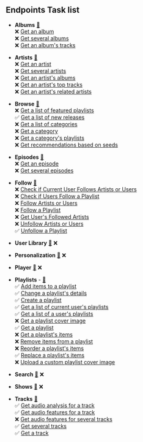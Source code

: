 
## Endpoints Task list
  
- **Albums** [🔗](https://developer.spotify.com/documentation/web-api/reference/albums/)  
    ❌ [Get an album](https://developer.spotify.com/documentation/web-api/reference/albums/get-album/)  
    ❌ [Get several albums](https://developer.spotify.com/documentation/web-api/reference/albums/get-several-albums/)  
    ❌ [Get an album's tracks](https://developer.spotify.com/documentation/web-api/reference/albums/get-albums-tracks/)  

- **Artists** [🔗](https://developer.spotify.com/documentation/web-api/reference/artists/)  
    ❌ [Get an artist](https://developer.spotify.com/documentation/web-api/reference/artists/get-artist/)  
    ❌ [Get several artists](https://developer.spotify.com/documentation/web-api/reference/artists/get-several-artists/)  
    ❌ [Get an artist's albums](https://developer.spotify.com/documentation/web-api/reference/artists/get-artists-albums/)  
    ❌ [Get an artist's top tracks](https://developer.spotify.com/documentation/web-api/reference/artists/get-artists-albums/)  
    ❌ [Get an artist's related artists](https://developer.spotify.com/documentation/web-api/reference/artists/get-related-artists/)  

- **Browse** [🔗](https://developer.spotify.com/documentation/web-api/reference/browse/)  
    ❌ [Get a list of featured playlists](https://developer.spotify.com/documentation/web-api/reference/browse/get-list-featured-playlists/)  
    ✅ [Get a list of new releases](https://developer.spotify.com/documentation/web-api/reference/browse/get-list-new-releases/)  
    ❌ [Get a list of categories](https://developer.spotify.com/documentation/web-api/reference/browse/get-list-categories/)  
    ❌ [Get a category](https://developer.spotify.com/documentation/web-api/reference/browse/get-category/)  
    ❌ [Get a category's playlists](https://developer.spotify.com/documentation/web-api/reference/browse/get-categorys-playlists/)  
    ❌ [Get recommendations based on seeds](https://developer.spotify.com/documentation/web-api/reference/browse/get-recommendations/)  

- **Episodes** [🔗](https://developer.spotify.com/documentation/web-api/reference/episodes/)  
    ❌ [Get an episode](https://developer.spotify.com/documentation/web-api/reference/episodes/get-an-episode/)  
    ❌ [Get several episodes](https://developer.spotify.com/documentation/web-api/reference/episodes/get-several-episodes/)  

- **Follow** [🔗](https://developer.spotify.com/documentation/web-api/reference/follow/)  
    ❌ [Check if Current User Follows Artists or Users](https://developer.spotify.com/documentation/web-api/reference/follow/check-current-user-follows/)  
    ❌ [Check if Users Follow a Playlist](https://developer.spotify.com/documentation/web-api/reference/follow/check-user-following-playlist/)  
    ❌ [Follow Artists or Users](https://developer.spotify.com/documentation/web-api/reference/follow/follow-artists-users/)  
    ❌ [Follow a Playlist](https://developer.spotify.com/documentation/web-api/reference/follow/follow-playlist/)  
    ❌ [Get User's Followed Artists](https://developer.spotify.com/documentation/web-api/reference/follow/get-followed/)  
    ❌ [Unfollow Artists or Users](https://developer.spotify.com/documentation/web-api/reference/follow/unfollow-artists-users/)  
    ✅ [Unfollow a Playlist](https://developer.spotify.com/documentation/web-api/reference/follow/unfollow-playlist/)  

- **User Library** [🔗](https://developer.spotify.com/documentation/web-api/reference/library/) ❌

- **Personalization** [🔗](https://developer.spotify.com/documentation/web-api/reference/personalization/) ❌

- **Player** [🔗](https://developer.spotify.com/documentation/web-api/reference/player/) ❌

- **Playlists** - [🔗](https://developer.spotify.com/documentation/web-api/reference/playlists/)  
    ✅ [Add items to a playlist](https://developer.spotify.com/documentation/web-api/reference/playlists/add-tracks-to-playlist/)   
    ✅ [Change a playlist's details](https://developer.spotify.com/documentation/web-api/reference/playlists/change-playlist-details/)  
    ✅ [Create a playlist](https://developer.spotify.com/documentation/web-api/reference/playlists/create-playlist/)  
    ✅ [Get a list of current user's playlists](https://developer.spotify.com/documentation/web-api/reference/playlists/get-a-list-of-current-users-playlists/)  
    ✅ [Get a list of a user's playlists](https://developer.spotify.com/documentation/web-api/reference/playlists/get-list-users-playlists/)  
    ❌ [Get a playlist cover image](https://developer.spotify.com/documentation/web-api/reference/playlists/get-playlist-cover/)  
    ✅ [Get a playlist](https://developer.spotify.com/documentation/web-api/reference/playlists/get-playlist/)  
    ❌ [Get a playlist's items](https://developer.spotify.com/documentation/web-api/reference/playlists/get-playlists-tracks/)  
    ❌ [Remove items from a playlist](https://developer.spotify.com/documentation/web-api/reference/playlists/remove-tracks-playlist/)  
    ❌ [Reorder a playlist's items](https://developer.spotify.com/documentation/web-api/reference/playlists/reorder-playlists-tracks/)  
    ✅ [Replace a playlist's items](https://developer.spotify.com/documentation/web-api/reference/playlists/replace-playlists-tracks/)  
    ❌ [Upload a custom playlist cover image](https://developer.spotify.com/documentation/web-api/reference/playlists/upload-custom-playlist-cover/)  

- **Search** [🔗](https://developer.spotify.com/documentation/web-api/reference/search/search/) ❌

- **Shows** [🔗](https://developer.spotify.com/documentation/web-api/reference/shows/) ❌

- **Tracks** [🔗](https://developer.spotify.com/documentation/web-api/reference/tracks/)  
   ✅ [Get audio analysis for a track](https://developer.spotify.com/documentation/web-api/reference/tracks/get-audio-analysis/)  
   ✅ [Get audio features for a track](https://developer.spotify.com/documentation/web-api/reference/tracks/get-audio-features/)  
   ❌ [Get audio features for several tracks](https://developer.spotify.com/documentation/web-api/reference/tracks/get-several-audio-features/)  
   ✅ [Get several tracks](https://developer.spotify.com/documentation/web-api/reference/tracks/get-several-tracks/)  
   ✅ [Get a track](https://developer.spotify.com/documentation/web-api/reference/tracks/get-track/)  
